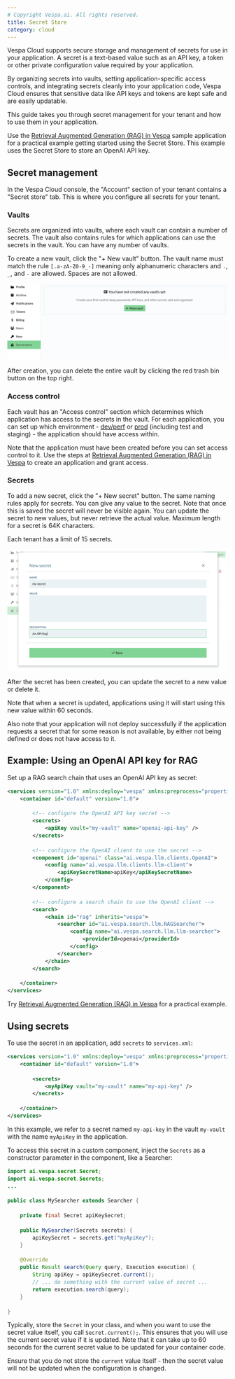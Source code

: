 ```yaml
---
# Copyright Vespa.ai. All rights reserved.
title: Secret Store
category: cloud
---
```


Vespa Cloud supports secure storage and management of secrets for use in your application.
A secret is a text-based value such as an API key, a token
or other private configuration value required by your application.

By organizing secrets into vaults, setting application-specific access controls,
and integrating secrets cleanly into your application code, Vespa Cloud ensures that sensitive data
like API keys and tokens are kept safe and are easily updatable.

This guide takes you through secret management for your tenant and how to use them in your application.

Use the [Retrieval Augmented Generation (RAG) in Vespa](https://github.com/vespa-engine/sample-apps/tree/master/retrieval-augmented-generation#deploying-to-the-vespa-cloud-using-gpu)
sample application for a practical example getting started using the Secret Store.
This example uses the Secret Store to store an OpenAI API key.



## Secret management
In the Vespa Cloud console, the "Account" section of your tenant contains a
"Secret store" tab. This is where you configure all secrets for your tenant. 


### Vaults
Secrets are organized into vaults, where each vault can contain a number of
secrets. The vault also contains rules for which applications can use the
secrets in the vault. You can have any number of vaults. 

To create a new vault, click the "+ New vault" button. The vault name must
match the rule `[.a-zA-Z0-9_-]` meaning only alphanumeric characters and `.`,
`_`, and `-` are allowed. Spaces are not allowed. 

<img alt="Secret store overview" src="/assets/img/secret-store.png" />

After creation, you can delete the entire vault by clicking the red trash bin
button on the top right.


### Access control
Each vault has an "Access control" section which determines which application
has access to the secrets in the vault. For each application, you can set up
which environment - [dev/perf](https://cloud.vespa.ai/en/reference/environments#dev-and-perf)
or [prod](https://cloud.vespa.ai/en/reference/environments#prod) (including test and staging) - the
application should have access within. 

Note that the application must have been created before you can set access
control to it.
Use the steps at [Retrieval Augmented Generation (RAG) in Vespa](https://github.com/vespa-engine/sample-apps/tree/master/retrieval-augmented-generation#deploying-to-the-vespa-cloud-using-gpu)
to create an application and grant access.


### Secrets
To add a new secret, click the "+ New secret" button. The same naming rules
apply for secrets. You can give any value to the secret. Note that once this is
saved the secret will never be visible again. You can update the secret to new
values, but never retrieve the actual value. Maximum length for a secret is 64K
characters.

Each tenant has a limit of 15 secrets.

<img alt="Creating new secret" src="/assets/img/secret-store-secret.png" />

After the secret has been created, you can update the secret to a new value or
delete it. 

Note that when a secret is updated, applications using it will start using this
new value within 60 seconds.

Also note that your application will not deploy successfully if the application
requests a secret that for some reason is not available, by either not being
defined or does not have access to it.



## Example: Using an OpenAI API key for RAG
Set up a RAG search chain that uses an OpenAI API key as secret:

```xml
<services version="1.0" xmlns:deploy="vespa" xmlns:preprocess="properties">
    <container id="default" version="1.0">

        <!-- configure the OpenAI API key secret -->
        <secrets>
            <apiKey vault="my-vault" name="openai-api-key" />
        </secrets>

        <!-- configure the OpenAI client to use the secret -->
        <component id="openai" class="ai.vespa.llm.clients.OpenAI">
            <config name="ai.vespa.llm.clients.llm-client">
                <apiKeySecretName>apiKey</apiKeySecretName>
            </config>
        </component>

        <!-- configure a search chain to use the OpenAI client -->
        <search>
            <chain id="rag" inherits="vespa">
                <searcher id="ai.vespa.search.llm.RAGSearcher">
                    <config name="ai.vespa.search.llm.llm-searcher">
                        <providerId>openai</providerId>
                    </config>
                </searcher>
            </chain>
        </search>

    </container>
</services>
```
Try [Retrieval Augmented Generation (RAG) in Vespa](https://github.com/vespa-engine/sample-apps/tree/master/retrieval-augmented-generation#deploying-to-the-vespa-cloud-using-gpu)
for a practical example.



## Using secrets
To use the secret in an application, add `secrets` to `services.xml`:

```xml
<services version="1.0" xmlns:deploy="vespa" xmlns:preprocess="properties">
    <container id="default" version="1.0">

        <secrets>
            <myApiKey vault="my-vault" name="my-api-key" />
        </secrets>

    </container>
</services>
```

In this example, we refer to a secret named `my-api-key` in the vault
`my-vault` with the name `myApiKey` in the application.

To access this secret in a custom component, inject the `Secrets` as a
constructor parameter in the component, like a Searcher:

```java
import ai.vespa.secret.Secret;
import ai.vespa.secret.Secrets;
...

public class MySearcher extends Searcher {

    private final Secret apiKeySecret;

    public MySearcher(Secrets secrets) {
        apiKeySecret = secrets.get("myApiKey");
    }

    @Override
    public Result search(Query query, Execution execution) {
        String apiKey = apiKeySecret.current();
        // ... do something with the current value of secret ...
        return execution.search(query);
    }

}
```

Typically, store the `Secret` in your class, and when you want to use the
secret value itself, you call `Secret.current();`. This ensures that you will
use the current secret value if it is updated. Note that it can take up to 60
seconds for the current secret value to be updated for your container code. 

Ensure that you do not store the `current` value itself -
then the secret value will not be updated when the configuration is changed.
